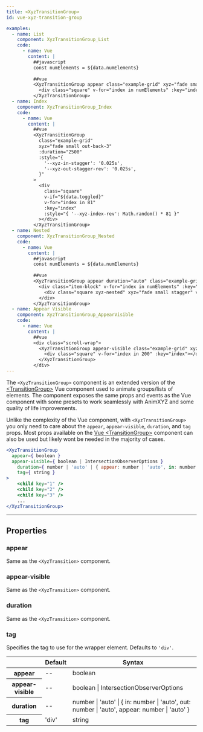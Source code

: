 ```yaml
---
title: <XyzTransitionGroup>
id: vue-xyz-transition-group

examples:
  - name: List
    component: XyzTransitionGroup_List
    code:
      - name: Vue
        content: |
          ##javascript
          const numElements = ${data.numElements}
          
          ##vue
          <XyzTransitionGroup appear class="example-grid" xyz="fade small out-down out-rotate-right appear-stagger">
            <div class="square" v-for="index in numElements" :key="index"></div>
          </XyzTransitionGroup>
  - name: Index
    component: XyzTransitionGroup_Index
    code:
      - name: Vue
        content: |
          ##vue
          <XyzTransitionGroup
            class="example-grid"
            xyz="fade small out-back-3"
            :duration="2500"
            :style="{
              '--xyz-in-stagger': '0.025s',
              '--xyz-out-stagger-rev': '0.025s',
            }"
          >
            <div
              class="square"
              v-if="${data.toggled}"
              v-for="index in 81"
              :key="index"
              :style="{ '--xyz-index-rev': Math.random() * 81 }"
            ></div>
          </XyzTransitionGroup>
  - name: Nested
    component: XyzTransitionGroup_Nested
    code:
      - name: Vue
        content: |
          ##javascript
          const numElements = ${data.numElements}
          
          ##vue
          <XyzTransitionGroup appear duration="auto" class="example-grid" xyz="fade flip-left origin-left duration-3 appear-stagger">
            <div class="item-block" v-for="index in numElements" :key="index">
              <div class="square xyz-nested" xyz="fade small stagger" v-for="subIndex in 4" :key="subIndex"></div>
            </div>
          </XyzTransitionGroup>
  - name: Appear Visible
    component: XyzTransitionGroup_AppearVisible
    code:
      - name: Vue
        content: |
          ##vue
          <div class="scroll-wrap">
            <XyzTransitionGroup appear-visible class="example-grid" xyz="delay-2 fade small rotate-right">
              <div class="square" v-for="index in 200" :key="index"></div>
            </XyzTransitionGroup>
          </div>
---
```


The `<XyzTransitionGroup>` component is an extended version of the [&lt;TransitionGroup&gt;](https://vuejs.org/v2/api/#transition-group) Vue component used to animate groups/lists of elements. The component exposes the same props and events as the Vue component with some presets to work seamlessly with AnimXYZ and some quality of life improvements.

Unlike the complexity of the Vue component, with `<XyzTransitionGroup>` you only need to care about the `appear`, `appear-visible`, `duration`, and `tag` props. Most props available on the [Vue &lt;TransitionGroup&gt;](https://vuejs.org/v2/api/#transition-group)  component can also be used but likely wont be needed in the majority of cases.

```jsx
<XyzTransitionGroup
  appear={ boolean }
  appear-visible={ boolean | IntersectionObserverOptions }
	duration={ number | 'auto' | { appear: number | 'auto', in: number | 'auto', out: number | 'auto' } }
	tag={ string }
>
	<child key="1" />
	<child key="2" />
	<child key="3" />
	...
</XyzTransitionGroup>
```

---
## Properties

### appear

Same as the `<XyzTransition>` component.

### appear-visible

Same as the `<XyzTransition>` component.

### duration

Same as the `<XyzTransition>` component.

### tag

Specifies the tag to use for the wrapper element. Defaults to `'div'`.

<div class="properties-table table-wrap">
	<table>
		<thead>
			<tr>
				<th></th>
				<th>Default</th>
				<th>Syntax</th>
			</tr>
		</thead>
		<tbody>
			<tr>
				<th scope="row">appear</th>
				<td>--</td>
				<td>boolean</td>
			</tr>
      <tr>
				<th scope="row">appear-visible</th>
				<td>--</td>
				<td>boolean | IntersectionObserverOptions</td>
			</tr>
			<tr>
				<th scope="row">duration</th>
				<td>--</td>
				<td>number | 'auto' | { in: number | 'auto', out: number | 'auto', appear: number | 'auto' }</td>
			</tr>
			<tr>
				<th scope="row">tag</th>
				<td>'div'</td>
				<td>string</td>
			</tr>
		</tbody>
	</table>
</div>
